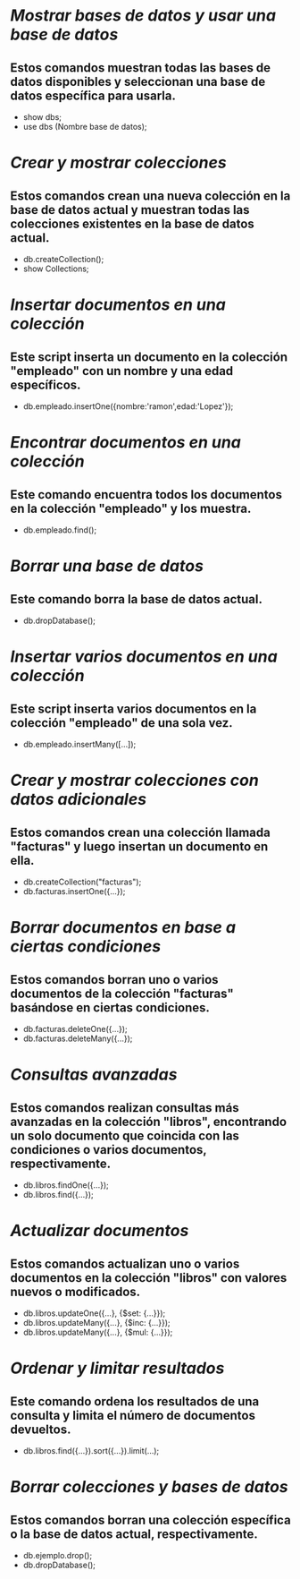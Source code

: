 # ***Mostrar bases de datos y usar una base de datos***
## Estos comandos muestran todas las bases de datos disponibles y seleccionan una base de datos específica para usarla.
* show dbs; 
* use dbs (Nombre base de datos); 

# ***Crear y mostrar colecciones***
## Estos comandos crean una nueva colección en la base de datos actual y muestran todas las colecciones existentes en la base de datos actual.
* db.createCollection();
* show Collections;

# ***Insertar documentos en una colección***
## Este script inserta un documento en la colección "empleado" con un nombre y una edad específicos.
* db.empleado.insertOne({nombre:'ramon',edad:'Lopez'});

# ***Encontrar documentos en una colección***
## Este comando encuentra todos los documentos en la colección "empleado" y los muestra.
* db.empleado.find(); 

# ***Borrar una base de datos***
## Este comando borra la base de datos actual.

* db.dropDatabase();

# ***Insertar varios documentos en una colección***
## Este script inserta varios documentos en la colección "empleado" de una sola vez.
* db.empleado.insertMany([...]);

# ***Crear y mostrar colecciones con datos adicionales***
## Estos comandos crean una colección llamada "facturas" y luego insertan un documento en ella.
* db.createCollection("facturas");
* db.facturas.insertOne({...});

# ***Borrar documentos en base a ciertas condiciones***
## Estos comandos borran uno o varios documentos de la colección "facturas" basándose en ciertas condiciones.
* db.facturas.deleteOne({...});
* db.facturas.deleteMany({...});

# ***Consultas avanzadas***
## Estos comandos realizan consultas más avanzadas en la colección "libros", encontrando un solo documento que coincida con las condiciones o varios documentos, respectivamente.
* db.libros.findOne({...});
* db.libros.find({...});

# ***Actualizar documentos***
## Estos comandos actualizan uno o varios documentos en la colección "libros" con valores nuevos o modificados.
* db.libros.updateOne({...}, {$set: {...}});
* db.libros.updateMany({...}, {$inc: {...}});
* db.libros.updateMany({...}, {$mul: {...}});

# ***Ordenar y limitar resultados***
## Este comando ordena los resultados de una consulta y limita el número de documentos devueltos.
* db.libros.find({...}).sort({...}).limit(...); 

# ***Borrar colecciones y bases de datos***
## Estos comandos borran una colección específica o la base de datos actual, respectivamente.
* db.ejemplo.drop();
* db.dropDatabase();
